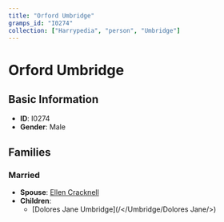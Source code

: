 ```yaml
---
title: "Orford Umbridge"
gramps_id: "I0274"
collection: ["Harrypedia", "person", "Umbridge"]
---
```


# Orford Umbridge

## Basic Information

- **ID**: I0274
- **Gender**: Male

## Families

### Married

- **Spouse**: [Ellen Cracknell](//Cracknell/Ellen/)
- **Children**:
  - [Dolores Jane Umbridge](/</Umbridge/Dolores Jane/>)

